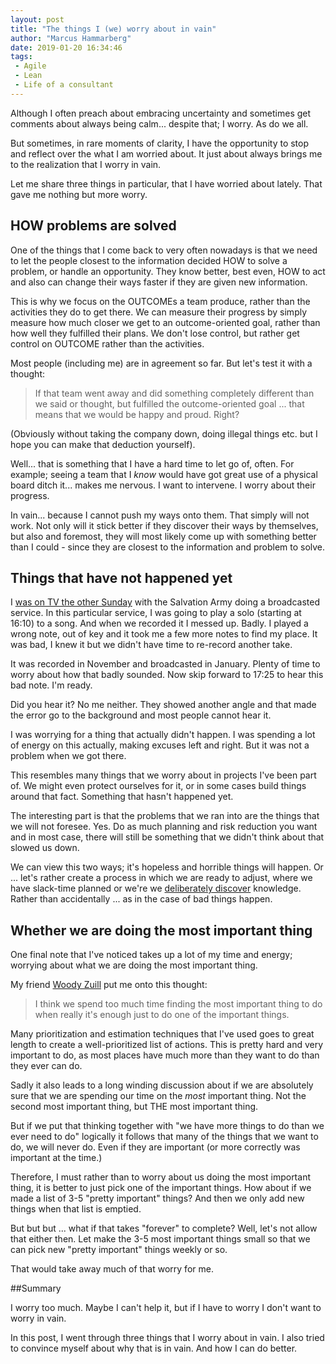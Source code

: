 ```yaml
---
layout: post
title: "The things I (we) worry about in vain"
author: "Marcus Hammarberg"
date: 2019-01-20 16:34:46
tags:
 - Agile
 - Lean
 - Life of a consultant
---
```


Although I often preach about embracing uncertainty and sometimes get comments about always being calm... despite that; I worry. As do we all. 

But sometimes, in rare moments of clarity, I have the opportunity to stop and reflect over the what I am worried about. It just about always brings me to the realization that I worry in vain. 

Let me share three things in particular, that I have worried about lately. That gave me nothing but more worry.  

<!-- excerpt-end -->

## HOW problems are solved

One of the things that I come back to very often nowadays is that we need to let the people closest to the information decided HOW to solve a problem, or handle an opportunity. They know better, best even, HOW to act and also can change their ways faster if they are given new information. 

This is why we focus on the OUTCOMEs a team produce, rather than the activities they do to get there. We can measure their progress by simply measure how much closer we get to an outcome-oriented goal, rather than how well they fulfilled their plans. We don't lose control, but rather get control on OUTCOME rather than the activities. 

Most people (including me) are in agreement so far. But let's test it with a thought: 

> If that team went away and did something completely different than we said or thought, but fulfilled the outcome-oriented goal ... that means that we would be happy and proud. Right? 

(Obviously without taking the company down, doing illegal things etc. but I hope you can make that deduction yourself). 

Well... that is something that I have a hard time to let go of, often. For example; seeing a team that I *know* would have got great use of a physical board ditch it... makes me nervous. I want to intervene. I worry about their progress. 

In vain... because I cannot push my ways onto them. That simply will not work. Not only will it stick better if they discover their ways by themselves, but also and foremost, they will most likely come up with something better than I could - since they are closest to the information and problem to solve. 

## Things that have not happened yet

I [was on TV the other Sunday](https://www.svtplay.se/video/20772688/gudstjanst/gudstjanst-avsnitt-4-3?start=auto&tab=2019&fbclid=IwAR2qSt-feMEXrXe6mez_DJxxmh6oYTpYqsKy3mhdIPUEDgVyd9VaVXia5kM) with the Salvation Army doing a broadcasted service. In this particular service, I was going to play a solo (starting at 16:10) to a song. And when we recorded it I messed up. Badly. I played a wrong note, out of key and it took me a few more notes to find my place. It was bad, I knew it but we didn't have time to re-record another take.

It was recorded in November and broadcasted in January. Plenty of time to worry about how that badly sounded. Now skip forward to 17:25 to hear this bad note. I'm ready. 

Did you hear it? No me neither. They showed another angle and that made the error go to the background and most people cannot hear it. 



I was worrying for a thing that actually didn't happen. I was spending a lot of energy on this actually, making excuses left and right. But it was not a problem when we got there. 

This resembles many things that we worry about in projects I've been part of. We might even protect ourselves for it, or in some cases build things around that fact. Something that hasn't happened yet.

The interesting part is that the problems that we ran into are the things that we will not foresee. Yes. Do as much planning and risk reduction you want and in most case, there will still be something that we didn't think about that slowed us down. 

We can view this two ways; it's hopeless and horrible things will happen. Or ... let's rather create a process in which we are ready to adjust, where we have slack-time planned or we're we [deliberately discover](https://dannorth.net/2010/08/30/introducing-deliberate-discovery/) knowledge. Rather than accidentally ... as in the case of bad things happen. 

## Whether we are doing the most important thing

One final note that I've noticed takes up a lot of my time and energy; worrying about what we are doing the most important thing. 

My friend [Woody Zuill](https://twitter.com/WoodyZuill) put me onto this thought: 

> I think we spend too much time finding the most important thing to do when really it's enough just to do one of the important things. 

Many prioritization and estimation techniques that I've used goes to great length to create a well-prioritized list of actions. This is pretty hard and very important to do, as most places have much more than they want to do than they ever can do. 

Sadly it also leads to a long winding discussion about if we are absolutely sure that we are spending our time on the *most* important thing. Not the second most important thing, but THE most important thing. 

But if we put that thinking together with "we have more things to do than we ever need to do" logically it follows that many of the things that we want to do, we will never do. Even if they are important (or more correctly was important at the time.)

Therefore, I must rather than to worry about us doing the most important thing, it is better to just pick one of the important things. How about if we made a list of 3-5 "pretty important" things? And then we only add new things when that list is emptied. 

But but but ... what if that takes "forever" to complete? Well, let's not allow that either then. Let make the 3-5 most important things small so that we can pick new "pretty important" things weekly or so. 

That would take away much of that worry for me. 

##Summary

I worry too much. Maybe I can't help it, but if I have to worry I don't want to worry in vain. 

In this post, I went through three things that I worry about in vain. I also tried to convince myself about why that is in vain. And how I can do better. 
